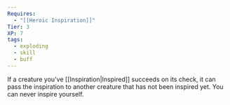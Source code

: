 ```yaml
---
Requires:
  - "[[Heroic Inspiration]]"
Tier: 3
XP: 7
tags:
  - exploding
  - skill
  - buff
---
```

If a creature you've [[Inspiration|Inspired]] succeeds on its check, it can pass the inspiration to another creature that has not been inspired yet. You can never inspire yourself.